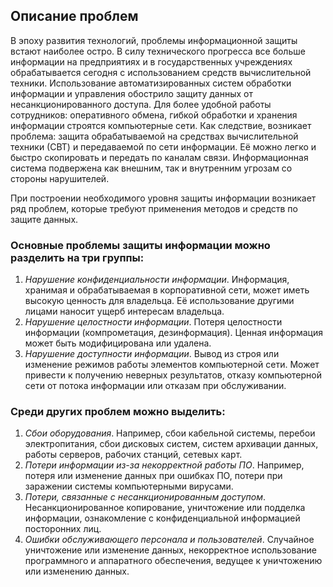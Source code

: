 ## Описание проблем
В эпоху развития технологий, проблемы информационной защиты встают наиболее остро. В силу технического прогресса все больше информации на предприятиях и в государственных учреждениях обрабатывается сегодня с использованием средств вычислительной техники. Использование автоматизированных систем обработки информации и управления обострило защиту данных от несанкционированного доступа. Для более удобной работы сотрудников: оперативного обмена, гибкой обработки и хранения информации строятся компьютерные сети. Как следствие, возникает проблема: защита обрабатываемой на средствах вычислительной техники (СВТ) и передаваемой по сети информации. Её можно легко и быстро скопировать и передать по каналам связи. Информационная система подвержена как внешним, так и внутренним угрозам со стороны нарушителей. 

При построении необходимого уровня защиты информации возникает ряд проблем, которые требуют применения методов и средств по защите данных.

### Основные проблемы защиты информации можно разделить на три группы:
1. *Нарушение конфиденциальности информации*. Информация, хранимая и обрабатываемая в корпоративной сети, может иметь высокую ценность для владельца. Её использование другими лицами наносит ущерб интересам владельца.
2. *Нарушение целостности информации*. Потеря целостности информации (компрометация, дезинформация). Ценная информация может быть модифицирована или удалена.
3. *Нарушение доступности информации*. Вывод из строя или изменение режимов работы элементов компьютерной сети. Может привести к получению неверных результатов, отказу компьютерной сети от потока информации или отказам при обслуживании.

### Среди других проблем можно выделить:
1. *Сбои оборудования*. Например, сбои кабельной системы, перебои электропитания, сбои дисковых систем, систем архивации данных, работы серверов, рабочих станций, сетевых карт. 
2. *Потери информации из-за некорректной работы ПО*. Например, потеря или изменение данных при ошибках ПО, потери при заражении системы компьютерными вирусами. 
3. *Потери, связанные с несанкционированным доступом*. Несанкционированное копирование, уничтожение или подделка информации, ознакомление с конфиденциальной информацией посторонних лиц. 
4. *Ошибки обслуживающего персонала и пользователей*. Случайное уничтожение или изменение данных, некорректное использование программного и аппаратного обеспечения, ведущее к уничтожению или изменению данных.
